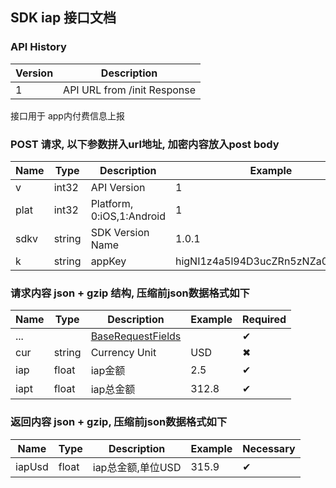 ## SDK iap 接口文档

### API History
|Version|Description|
|------|------|
| 1 | API URL from /init Response |


接口用于 app内付费信息上报

### POST 请求, 以下参数拼入url地址, 加密内容放入post body

| Name|Type|Description|Example|Required|
| --- | ---| --- | --- | --- |
| v | int32 | API Version|1| ✔︎|
| plat | int32 | Platform, 0:iOS,1:Android|1| ✔︎|
| sdkv | string | SDK Version Name |1.0.1| ✔︎|
| k | string | appKey| higNI1z4a5l94D3ucZRn5zNZa00NuDTq|✔︎|

### 请求内容 json + gzip 结构, 压缩前json数据格式如下

| Name|Type|Description|Example|Required|
| --- | ---| --- | --- | --- |
|...||<a href="SDK_COMMON.md#baserequestfields">BaseRequestFields</a>||✔︎|
| cur | string | Currency Unit | USD |✖︎|
| iap | float | iap金额 | 2.5 |✔︎|
| iapt | float | iap总金额 | 312.8 |✔︎|


### 返回内容 json + gzip, 压缩前json数据格式如下

| Name | Type | Description | Example | Necessary |
| --- | ---| --- | --- | --- |
| iapUsd | float | iap总金额,单位USD | 315.9 | ✔︎ |



